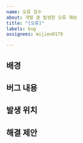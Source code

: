 ```yaml
---
name: 오류 접수
about: 개발 중 발생한 오류 제보
title: "[오류]"
labels: bug
assignees: mijien0179

---
```


배경
---
<!-- 해당 오류가 어떤 과정 중에 일어났는지, 그 과정을 작성합니다. 어디에서 어떤 내용을 작성하였을 때 발생하는 지를 작성합니다. -->



버그 내용
---
<!-- 위에서 언급한 위치에서 정확히 어떤 버그가 발생하는지, 경험적으로 작성합니다. 정확한 내용이 아니더라도, 재현에 필요하다고 생각하는 모든 내용을 작성하면 버그 해결에 도움이 될 수 있습니다. -->



발생 위치
---
<!-- 해당 오류가 발생하는 위치를 작성합니다. remote repo에 올라와있는 코드라면, 문제가 발생하는 영역의  [permerlink](https://docs.github.com/ko/enterprise-cloud@latest/get-started/writing-on-github/working-with-advanced-formatting/creating-a-permanent-link-to-a-code-snippet)를 이용해 표시해주면 더욱 좋습니다. -->



해결 제안
----
<!-- 해당 오류를 해결하기 위한 아이디어가 있다면 작성해주세요. 어떤 방법으로 해결하면 좋을지 기준을 제시한다면 오류 수정 속도가 향상될 수 있습니다. -->
